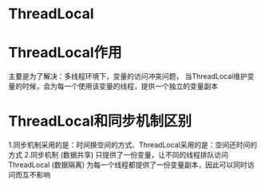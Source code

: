 # ThreadLocal

# ThreadLocal作用
主要是为了解决：多线程环境下，变量的访问冲突问题，
当ThreadLocal维护变量的时候，会为每一个使用该变量的线程，提供一个独立的变量副本


# ThreadLocal和同步机制区别
1.同步机制采用的是：时间换空间的方式、ThreadLocal采用的是：空间还时间的方式
2.同步机制 (数据共享) 只提供了一份变量，让不同的线程排队访问
  ThreadLocal (数据隔离) 为每一个线程都提供了一份变量副本，因此可以同时访问而互不影响
